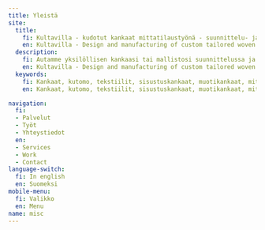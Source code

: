 ```yaml
---
title: Yleistä
site:
  title:
    fi: Kultavilla - kudotut kankaat mittatilaustyönä - suunnittelu- ja tuotantopalvelut
    en: Kultavilla - Design and manufacturing of custom tailored woven fabrics
  description:
    fi: Autamme yksilöllisen kankaasi tai mallistosi suunnittelussa ja tuotannossa. Kutomamme kankaat sopivat monipuolisesti vaatetukseen, sisustuskankaiksi tai muihin käyttötuotteisiin. Kankaat kudotaan piensarjoina pajallamme Espoossa.
    en: Kultavilla - Design and manufacturing of custom tailored woven fabrics
  keywords:
    fi: Kankaat, kutomo, tekstiilit, sisustuskankaat, muotikankaat, mittatilaustyö, julkiset tilat, paloturvallisuus, suunnittelu, design, piensarjatuotanto, factory, woven fabrics, tissu sur mesure
    en: Kankaat, kutomo, tekstiilit, sisustuskankaat, muotikankaat, mittatilaustyö, julkiset tilat, paloturvallisuus, suunnittelu, design, piensarjatuotanto, factory, woven fabrics, tissu sur mesure

navigation:
  fi:
  - Palvelut
  - Työt
  - Yhteystiedot
  en:
  - Services
  - Work
  - Contact
language-switch:
  fi: In english
  en: Suomeksi
mobile-menu:
  fi: Valikko
  en: Menu
name: misc
---
```


